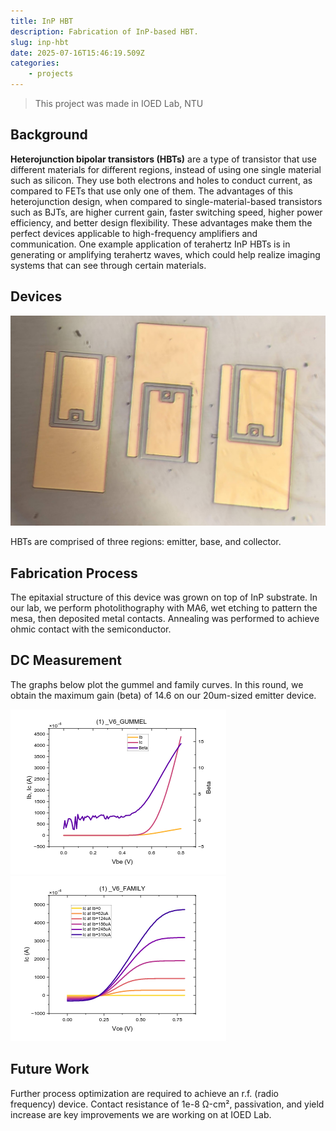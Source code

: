 ```yaml
---
title: InP HBT
description: Fabrication of InP-based HBT.
slug: inp-hbt
date: 2025-07-16T15:46:19.509Z
categories:
    - projects
---
```


> This project was made in IOED Lab, NTU

## Background

**Heterojunction bipolar transistors (HBTs)** are a type of transistor that use different materials for different regions, instead of using one single material such as silicon. They use both electrons and holes to conduct current, as compared to FETs that use only one of them. The advantages of this heterojunction design, when compared to single-material-based transistors such as BJTs, are higher current gain, faster switching speed, higher power efficiency, and better design flexibility. These advantages make them the perfect devices applicable to high-frequency amplifiers and communication. One example application of terahertz InP HBTs is in generating or amplifying terahertz waves, which could help realize imaging systems that can see through certain materials.


## Devices
![Picture: 10um-sized emitter HBT devices](hbt.jpg "10um-sized emitter HBT devices")

HBTs are comprised of three regions: emitter, base, and collector.

## Fabrication Process

The epitaxial structure of this device was grown on top of InP substrate. In our lab, we perform photolithography with MA6, wet etching to pattern the mesa, then deposited metal contacts. Annealing was performed to achieve ohmic contact with the semiconductor. 

## DC Measurement

The graphs below plot the gummel and family curves. In this round, we obtain the maximum gain (beta) of 14.6 on our 20um-sized emitter device.

![Picture: Gummel plot](gummel.png "Gummel plot")
![Picture: Family plot](family.png "Family plot")

## Future Work

Further process optimization are required to achieve an r.f. (radio frequency) device. Contact resistance of 1e-8 Ω-cm², passivation, and yield increase are key improvements we are working on at IOED Lab.